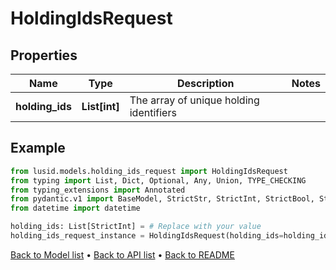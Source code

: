# HoldingIdsRequest

## Properties
Name | Type | Description | Notes
------------ | ------------- | ------------- | -------------
**holding_ids** | **List[int]** | The array of unique holding identifiers | 
## Example

```python
from lusid.models.holding_ids_request import HoldingIdsRequest
from typing import List, Dict, Optional, Any, Union, TYPE_CHECKING
from typing_extensions import Annotated
from pydantic.v1 import BaseModel, StrictStr, StrictInt, StrictBool, StrictFloat, StrictBytes, Field, validator, ValidationError, conlist, constr
from datetime import datetime

holding_ids: List[StrictInt] = # Replace with your value
holding_ids_request_instance = HoldingIdsRequest(holding_ids=holding_ids)

```

[Back to Model list](../README.md#documentation-for-models) &#8226; [Back to API list](../README.md#documentation-for-api-endpoints) &#8226; [Back to README](../README.md)

